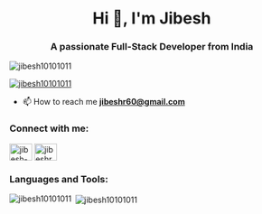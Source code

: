 <!--
**developer-Jibesh89/developer-Jibesh89** is a ✨ _special_ ✨ repository because its `README.md` (this file) appears on your GitHub profile.

Here are some ideas to get you started:

- 🔭 I’m currently working on ...
- 🌱 I’m currently learning ...
- 👯 I’m looking to collaborate on ...
- 🤔 I’m looking for help with ...
- 💬 Ask me about ...
- 📫 How to reach me: ...
- 😄 Pronouns: ...
- ⚡ Fun fact: ...
-->

<h1 align="center">Hi 👋, I'm Jibesh</h1>
<h3 align="center">A passionate Full-Stack Developer from India</h3>

<p align="left"> <img src="https://komarev.com/ghpvc/?username=jibesh10101011&label=Profile%20views&color=0e75b6&style=flat" alt="jibesh10101011" /> </p>

<p align="left"> <a href="https://github-profile-trophy.vercel.app/?username=jibesh10101011&theme=dracula"><img src="https://github-profile-trophy.vercel.app/?username=jibesh10101011&theme=dracula" alt="jibesh10101011" /></a> </p>

- 📫 How to reach me **jibeshr60@gmail.com**

<h3 align="left">Connect with me:</h3>
<p align="left">
<a href="https://linkedin.com/in/jibesh-roy-368686254" target="blank"><img align="center" src="https://raw.githubusercontent.com/rahuldkjain/github-profile-readme-generator/master/src/images/icons/Social/linked-in-alt.svg" alt="jibesh-roy-368686254" height="30" width="40" /></a>
<a href="https://kaggle.com/jibeshroy" target="blank"><img align="center" src="https://raw.githubusercontent.com/rahuldkjain/github-profile-readme-generator/master/src/images/icons/Social/kaggle.svg" alt="jibeshroy" height="30" width="40" /></a>
</p>

<h3 align="left">Languages and Tools:</h3>

<p><img align="left" src="https://github-readme-stats.vercel.app/api/top-langs?username=jibesh10101011&show_icons=true&locale=en&layout=compact&theme=highcontrast" alt="jibesh10101011" /></p>

<p>&nbsp;<img align="center" src="https://github-readme-stats.vercel.app/api?username=jibesh10101011&show_icons=true&locale=en&theme=synthwave" alt="jibesh10101011" /></p>
